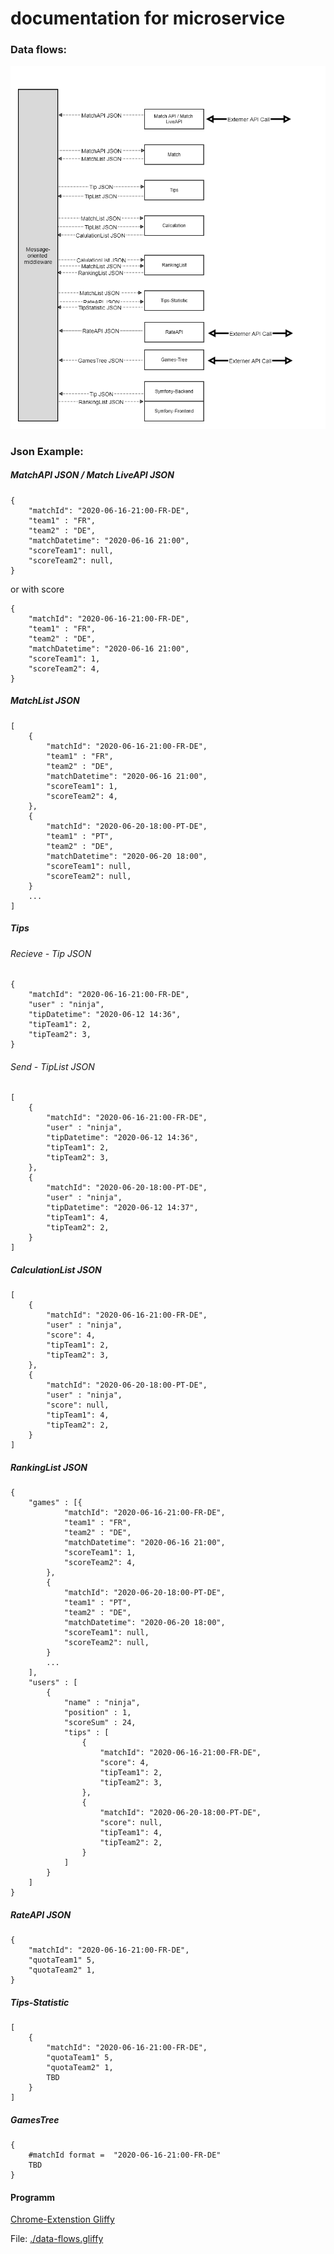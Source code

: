 # documentation for microservice

### Data flows:

![Data flows](./data-flows.png)


### Json Example:

##### MatchAPI JSON / Match LiveAPI JSON
```
{
    "matchId": "2020-06-16-21:00-FR-DE",
    "team1" : "FR",
    "team2" : "DE",
    "matchDatetime": "2020-06-16 21:00",
    "scoreTeam1": null,
    "scoreTeam2": null,
}
```

or with score

```
{
    "matchId": "2020-06-16-21:00-FR-DE",
    "team1" : "FR",
    "team2" : "DE",
    "matchDatetime": "2020-06-16 21:00",
    "scoreTeam1": 1,
    "scoreTeam2": 4,
}
```

##### MatchList JSON

```
[
    {
        "matchId": "2020-06-16-21:00-FR-DE",
        "team1" : "FR",
        "team2" : "DE",
        "matchDatetime": "2020-06-16 21:00",
        "scoreTeam1": 1,
        "scoreTeam2": 4,
    },
    {
        "matchId": "2020-06-20-18:00-PT-DE",
        "team1" : "PT",
        "team2" : "DE",
        "matchDatetime": "2020-06-20 18:00",
        "scoreTeam1": null,
        "scoreTeam2": null,
    }
    ...
]
```

##### Tips

###### Recieve - Tip JSON

```
{
    "matchId": "2020-06-16-21:00-FR-DE",
    "user" : "ninja",
    "tipDatetime": "2020-06-12 14:36",
    "tipTeam1": 2,
    "tipTeam2": 3,
}
```

###### Send - TipList JSON
```
[
    {
        "matchId": "2020-06-16-21:00-FR-DE",
        "user" : "ninja",
        "tipDatetime": "2020-06-12 14:36",
        "tipTeam1": 2,
        "tipTeam2": 3,
    },
    {
        "matchId": "2020-06-20-18:00-PT-DE",
        "user" : "ninja",
        "tipDatetime": "2020-06-12 14:37",
        "tipTeam1": 4,
        "tipTeam2": 2,
    }
]
```

##### CalculationList JSON

```
[
    {
        "matchId": "2020-06-16-21:00-FR-DE",
        "user" : "ninja",
        "score": 4,
        "tipTeam1": 2,
        "tipTeam2": 3,
    },
    {
        "matchId": "2020-06-20-18:00-PT-DE",
        "user" : "ninja",
        "score": null,
        "tipTeam1": 4,
        "tipTeam2": 2,
    }
]
```

##### RankingList JSON

```
{
    "games" : [{
            "matchId": "2020-06-16-21:00-FR-DE",
            "team1" : "FR",
            "team2" : "DE",
            "matchDatetime": "2020-06-16 21:00",
            "scoreTeam1": 1,
            "scoreTeam2": 4,
        },
        {
            "matchId": "2020-06-20-18:00-PT-DE",
            "team1" : "PT",
            "team2" : "DE",
            "matchDatetime": "2020-06-20 18:00",
            "scoreTeam1": null,
            "scoreTeam2": null,
        }
        ...
    ],
    "users" : [
        {
            "name" : "ninja",
            "position" : 1,
            "scoreSum" : 24,
            "tips" : [
                {
                    "matchId": "2020-06-16-21:00-FR-DE",
                    "score": 4,
                    "tipTeam1": 2,
                    "tipTeam2": 3,
                },
                {
                    "matchId": "2020-06-20-18:00-PT-DE",
                    "score": null,
                    "tipTeam1": 4,
                    "tipTeam2": 2,
                }
            ]
        }
    ]
}
```

##### RateAPI JSON

```
{
    "matchId": "2020-06-16-21:00-FR-DE",
    "quotaTeam1" 5,
    "quotaTeam2" 1,
}
```

##### Tips-Statistic

```
[
    {
        "matchId": "2020-06-16-21:00-FR-DE",
        "quotaTeam1" 5,
        "quotaTeam2" 1,
        TBD
    }
]
```

##### GamesTree

```
{
    #matchId format =  "2020-06-16-21:00-FR-DE"
    TBD
}
```


#### Programm

[Chrome-Extenstion Gliffy](https://chrome.google.com/webstore/detail/gliffy-diagrams/bhmicilclplefnflapjmnngmkkkkpfad?utm_source=chrome-app-launcher-info-dialog)

File: [./data-flows.gliffy](https://raw.githubusercontent.com/football-betting/documentation/master/data-flows.gliffy)
